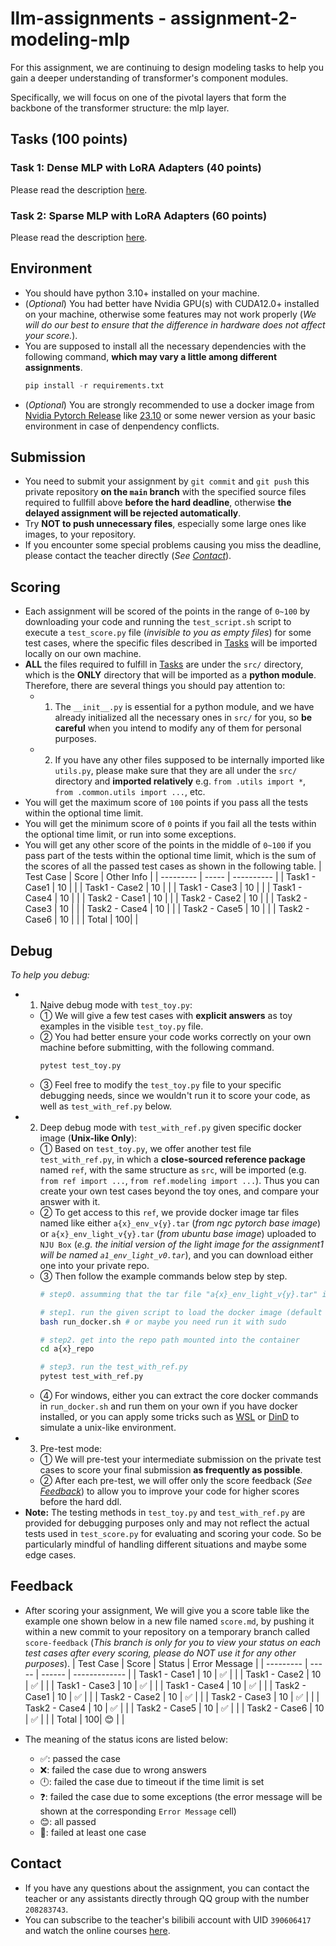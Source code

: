 # llm-assignments - assignment-2-modeling-mlp

For this assignment, we are continuing to design modeling tasks to help you gain a deeper understanding of transformer's component modules.

Specifically, we will focus on one of the pivotal layers that form the backbone of the transformer structure: the mlp layer.


## Tasks (100 points)

### Task 1: Dense MLP with LoRA Adapters (40 points)

Please read the description [here](./tasks/task1.md).

### Task 2: Sparse MLP with LoRA Adapters (60 points)

Please read the description [here](./tasks/task2.md).


## Environment

* You should have python 3.10+ installed on your machine.
* (*Optional*) You had better have Nvidia GPU(s) with CUDA12.0+ installed on your machine, otherwise some features may not work properly (*We will do our best to ensure that the difference in hardware does not affect your score.*).
* You are supposed to install all the necessary dependencies with the following command, **which may vary a little among different assignments**.
    ```python
    pip install -r requirements.txt
    ```
* (*Optional*) You are strongly recommended to use a docker image from [Nvidia Pytorch Release](https://docs.nvidia.com/deeplearning/frameworks/pytorch-release-notes/index.html) like [23.10](https://docs.nvidia.com/deeplearning/frameworks/pytorch-release-notes/rel-23-10.html#rel-23-10) or some newer version as your basic environment in case of denpendency conflicts.


## Submission

* You need to submit your assignment by `git commit` and `git push` this private repository **on the `main` branch** with the specified source files required to fullfill above **before the hard deadline**, otherwise **the delayed assignment will be rejected automatically**.
* Try **NOT to push unnecessary files**, especially some large ones like images, to your repository.
* If you encounter some special problems causing you miss the deadline, please contact the teacher directly (*See [Contact](#contact)*).


## Scoring

* Each assignment will be scored of the points in the range of `0~100` by downloading your code and running the `test_script.sh` script to execute a `test_score.py` file (*invisible to you as empty files*) for some test cases, where the specific files described in [Tasks](#tasks) will be imported locally on our own machine.
* **ALL** the files required to fulfill in [Tasks](#tasks) are under the `src/` directory, which is the **ONLY** directory that will be imported as a **python module**. Therefore, there are several things you should pay attention to:
    * 1. The `__init__.py` is essential for a python module, and we have already initialized all the necessary ones in `src/` for you, so **be careful** when you intend to modify any of them for personal purposes.
    * 2. If you have any other files supposed to be internally imported like `utils.py`, please make sure that they are all under the `src/` directory and **imported relatively** e.g. `from .utils import *`,  `from .common.utils import ...`, etc.
* You will get the maximum score of `100` points if you pass all the tests within the optional time limit.
* You will get the minimum score of `0` points if you fail all the tests within the optional time limit, or run into some exceptions.
* You will get any other score of the points in the middle of `0~100` if you pass part of the tests within the optional time limit, which is the sum of the scores of all the passed test cases as shown in the following table.
    | Test Case | Score | Other Info |
    | --------- | ----- | ---------- |
    | Task1 - Case1 | 10 |  |
    | Task1 - Case2 | 10 |  |
    | Task1 - Case3 | 10 |  |
    | Task1 - Case4 | 10 |  |
    | Task2 - Case1 | 10 |  |
    | Task2 - Case2 | 10 |  |
    | Task2 - Case3 | 10 |  |
    | Task2 - Case4 | 10 |  |
    | Task2 - Case5 | 10 |  |
    | Task2 - Case6 | 10 |  |
    | Total         | 100|  |


## Debug

*To help you debug:*

* 1. Naive debug mode with `test_toy.py`:
    * ① We will give a few test cases with **explicit answers** as toy examples in the visible `test_toy.py` file.
    * ② You had better ensure your code works correctly on your own machine before submitting, with the following command.
        ```sh
        pytest test_toy.py
        ```
    * ③ Feel free to modify the `test_toy.py` file to your specific debugging needs, since we wouldn't run it to score your code, as well as `test_with_ref.py` below.
* 2. Deep debug mode with `test_with_ref.py` given specific docker image (**Unix-like Only**):
    * ① Based on `test_toy.py`, we offer another test file `test_with_ref.py`, in which a **close-sourced reference package** named `ref`, with the same structure as `src`, will be imported (e.g. `from ref import ...`, `from ref.modeling import ...`). Thus you can create your own test cases beyond the toy ones, and compare your answer with it.
    * ② To get access to this `ref`, we provide docker image tar files named like either `a{x}_env_v{y}.tar` (*from ngc pytorch base image*) or `a{x}_env_light_v{y}.tar` (*from ubuntu base image*) uploaded to `NJU Box` (*e.g. the initial version of the light image for the assignment1 will be named `a1_env_light_v0.tar`*), and you can download either one into your private repo.
    * ③ Then follow the example commands below step by step.
        ```sh
        # step0. assumming that the tar file "a{x}_env_light_v{y}.tar" is already downloaded into your private repo
        
        # step1. run the given script to load the docker image (default the light one) and execute the container
        bash run_docker.sh # or maybe you need run it with sudo

        # step2. get into the repo path mounted into the container
        cd a{x}_repo

        # step3. run the test_with_ref.py
        pytest test_with_ref.py
        ```
    * ④ For windows, either you can extract the core docker commands in `run_docker.sh` and run them on your own if you have docker installed, or you can apply some tricks such as [WSL](https://learn.microsoft.com/en-us/windows/wsl/about) or [DinD](https://jpetazzo.github.io/2015/09/03/do-not-use-docker-in-docker-for-ci/) to simulate a unix-like environment.
* 3. Pre-test mode:
    * ① We will pre-test your intermediate submission on the private test cases to score your final submission **as frequently as possible**.
    * ② After each pre-test, we will offer only the score feedback (*See [Feedback](#feedback)*) to allow you to improve your code for higher scores before the hard ddl.
* **Note:** The testing methods in `test_toy.py` and `test_with_ref.py` are provided for debugging purposes only and may not reflect the actual tests used in `test_score.py` for evaluating and scoring your code. So be particularly mindful of handling different situations and maybe some edge cases.


## Feedback

* After scoring your assignment, We will give you a score table like the example one shown below in a new file named `score.md`, by pushing it within a new commit to your repository on a temporary branch called `score-feedback` (*This branch is only for you to view your status on each test cases after every scoring, please do NOT use it for any other purposes*).
    | Test Case | Score | Status | Error Message |
    | --------- | ----- | ------ | ------------- |
    | Task1 - Case1 | 10 | ✅ | |
    | Task1 - Case2 | 10 | ✅ | |
    | Task1 - Case3 | 10 | ✅ | |
    | Task1 - Case4 | 10 | ✅ | |
    | Task2 - Case1 | 10 | ✅ | |
    | Task2 - Case2 | 10 | ✅ | |
    | Task2 - Case3 | 10 | ✅ | |
    | Task2 - Case4 | 10 | ✅ | |
    | Task2 - Case5 | 10 | ✅ | |
    | Task2 - Case6 | 10 | ✅ | |
    | Total         | 100| 😊 | |

* The meaning of the status icons are listed below:
    * ✅: passed the case
    * ❌: failed the case due to wrong answers
    * 🕛: failed the case due to timeout if the time limit is set
    * ❓: failed the case due to some exceptions (the error message will be shown at the corresponding `Error Message` cell)
    * 😊: all passed
    * 🥺: failed at least one case



## Contact

* If you have any questions about the assignment, you can contact the teacher or any assistants directly through QQ group with the number `208283743`.
* You can subscribe to the teacher's bilibili account with UID `390606417` and watch the online courses [here](https://space.bilibili.com/390606417/channel/collectiondetail?sid=3771310).